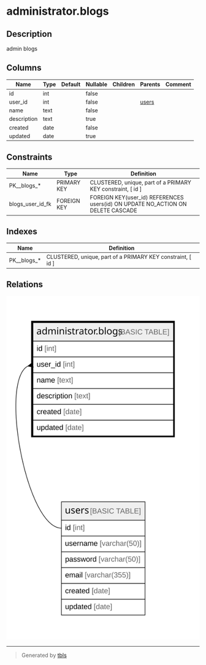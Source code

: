 # administrator.blogs

## Description

admin blogs

## Columns

| Name | Type | Default | Nullable | Children | Parents | Comment |
| ---- | ---- | ------- | -------- | -------- | ------- | ------- |
| id | int |  | false |  |  |  |
| user_id | int |  | false |  | [users](users.md) |  |
| name | text |  | false |  |  |  |
| description | text |  | true |  |  |  |
| created | date |  | false |  |  |  |
| updated | date |  | true |  |  |  |

## Constraints

| Name | Type | Definition |
| ---- | ---- | ---------- |
| PK__blogs_* | PRIMARY KEY | CLUSTERED, unique, part of a PRIMARY KEY constraint, [ id ] |
| blogs_user_id_fk | FOREIGN KEY | FOREIGN KEY(user_id) REFERENCES users(id) ON UPDATE NO_ACTION ON DELETE CASCADE |

## Indexes

| Name | Definition |
| ---- | ---------- |
| PK__blogs_* | CLUSTERED, unique, part of a PRIMARY KEY constraint, [ id ] |

## Relations

![er](administrator.blogs.svg)

---

> Generated by [tbls](https://github.com/k1LoW/tbls)
